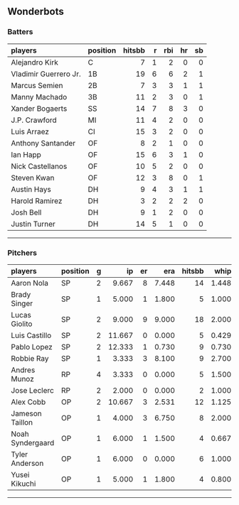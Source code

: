 ## Wonderbots

### Batters

 
|players               |position | hitsbb|  r| rbi| hr| sb| 
|:---------------------|:--------|------:|--:|---:|--:|--:| 
|Alejandro Kirk        |C        |      7|  1|   2|  0|  0| 
|Vladimir Guerrero Jr. |1B       |     19|  6|   6|  2|  1| 
|Marcus Semien         |2B       |      7|  3|   3|  1|  1| 
|Manny Machado         |3B       |     11|  2|   3|  0|  1| 
|Xander Bogaerts       |SS       |     14|  7|   8|  3|  0| 
|J.P. Crawford         |MI       |     11|  4|   2|  0|  0| 
|Luis Arraez           |CI       |     15|  3|   2|  0|  0| 
|Anthony Santander     |OF       |      8|  2|   1|  0|  0| 
|Ian Happ              |OF       |     15|  6|   3|  1|  0| 
|Nick Castellanos      |OF       |     10|  5|   2|  0|  0| 
|Steven Kwan           |OF       |     12|  3|   8|  0|  1| 
|Austin Hays           |DH       |      9|  4|   3|  1|  1| 
|Harold Ramirez        |DH       |      3|  2|   2|  2|  0| 
|Josh Bell             |DH       |      9|  1|   2|  0|  0| 
|Justin Turner         |DH       |     14|  5|   1|  0|  0| 


* * *

### Pitchers

 
|players          |position |  g|     ip| er|   era| hitsbb|  whip| so|  w| sv| 
|:----------------|:--------|--:|------:|--:|-----:|------:|-----:|--:|--:|--:| 
|Aaron Nola       |SP       |  2|  9.667|  8| 7.448|     14| 1.448|  9|  0|  0| 
|Brady Singer     |SP       |  1|  5.000|  1| 1.800|      5| 1.000|  3|  1|  0| 
|Lucas Giolito    |SP       |  2|  9.000|  9| 9.000|     18| 2.000|  9|  0|  0| 
|Luis Castillo    |SP       |  2| 11.667|  0| 0.000|      5| 0.429| 12|  1|  0| 
|Pablo Lopez      |SP       |  2| 12.333|  1| 0.730|      9| 0.730| 16|  1|  0| 
|Robbie Ray       |SP       |  1|  3.333|  3| 8.100|      9| 2.700|  3|  0|  0| 
|Andres Munoz     |RP       |  4|  3.333|  0| 0.000|      5| 1.500|  3|  0|  1| 
|Jose Leclerc     |RP       |  2|  2.000|  0| 0.000|      2| 1.000|  2|  0|  1| 
|Alex Cobb        |OP       |  2| 10.667|  3| 2.531|     12| 1.125| 12|  0|  0| 
|Jameson Taillon  |OP       |  1|  4.000|  3| 6.750|      8| 2.000|  2|  0|  0| 
|Noah Syndergaard |OP       |  1|  6.000|  1| 1.500|      4| 0.667|  6|  0|  0| 
|Tyler Anderson   |OP       |  1|  6.000|  0| 0.000|      6| 1.000|  4|  1|  0| 
|Yusei Kikuchi    |OP       |  1|  5.000|  1| 1.800|      4| 0.800|  2|  1|  0| 


* * *


